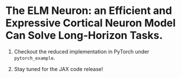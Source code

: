 # The ELM Neuron: an Efficient and Expressive Cortical Neuron Model Can Solve Long-Horizon Tasks.

1) Checkout the reduced implementation in PyTorch under `pytorch_example`.

2) Stay tuned for the JAX code release!


